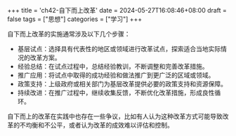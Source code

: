 +++
title = 'ch42-自下而上改革'
date = 2024-05-27T16:08:46+08:00
draft = false
tags = ["思想"]
categories = ["学习"]
+++

自下而上改革的实施通常涉及以下几个步骤：

* 基层试点：选择具有代表性的地区或领域进行改革试点，探索适合当地实际情况的改革方案。
* 经验总结：在试点过程中，总结经验教训，不断调整和完善改革措施。
* 推广应用：将试点中取得的成功经验和做法推广到更广泛的区域或领域。
* 政策支持：上级政府或相关部门为基层改革提供必要的政策支持和资源保障。
* 持续改进：在推广过程中，继续收集反馈，不断优化改革措施，形成良性循环。

自下而上的改革在实践中也存在一些争议，比如有人认为这种改革方式可能导致改革的不均衡和不公平，或者认为改革的成效难以评估和控制。